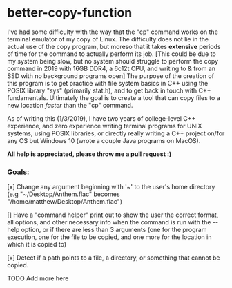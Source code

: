 # better-copy-function
I've had some difficulty with the way that the "cp" command works on the terminal emulator of my copy of Linux. The difficulty does not lie in the actual use of the copy program, but moreso that it takes **extensive** periods of time for the command to actually perform its job. [This could be due to my system being slow, but no system should struggle to perform the copy command in 2019 with 16GB DDR4, a 6c12t CPU, and writing to & from an SSD with no background programs open] The purpose of the creation of this program is to get practice with file system basics in C++ using the POSIX library "sys" (primarily stat.h), and to get back in touch with C++ fundamentals. Ultimately the goal is to create a tool that can copy files to a new location *faster* than the "cp" command. 

As of writing this (1/3/2019), I have two years of college-level C++ experience, and zero experience writing terminal programs for UNIX systems, using POSIX libraries, or directly really writing a C++ project on/for any OS but Windows 10 (wrote a couple Java programs on MacOS).

**All help is appreciated, please throw me a pull request :)**



### Goals:

[x] Change any argument beginning with \'\~\' to the user's home directory (e.g \"~/Desktop/Anthem.flac\" becomes \"/home/matthew/Desktop/Anthem.flac\")

[] Have a "command helper" print out to show the user the correct format, all options, and other necessary info when the command is run with the --help option, or if there are less than 3 arguments (one for the program execution, one for the file to be copied, and one more for the location in which it is copied to)

[x] Detect if a path points to a file, a directory, or something that cannot be copied.

TODO Add more here
